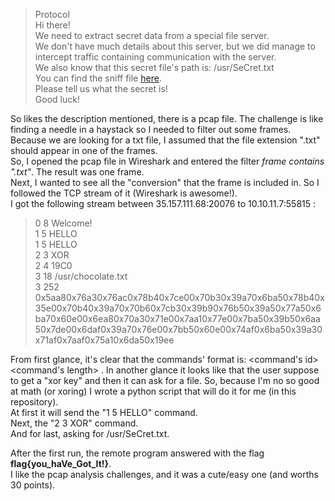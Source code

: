 > Protocol  
> Hi there!  
> We need to extract secret data from a special file server.  
> We don't have much details about this server, but we did manage to intercept traffic containing communication with the server.  
> We also know that this secret file's path is: /usr/SeCret.txt  
> You can find the sniff file [here](https://s3.eu-central-1.amazonaws.com/csh-static/protocol/309958e3de79da065908366e1635603c7bd573561fd95752791be72a.pcap).  
> Please tell us what the secret is!  
> Good luck!  

So likes the description mentioned, there is a pcap file. The challenge is like finding a needle in a haystack so I needed to filter out some frames.  
Because we are looking for a txt file, I assumed that the file extension ".txt" should appear in one of the frames.  
So, I opened the pcap file in Wireshark and entered the filter *frame contains ".txt"*. The result was one frame.   
Next, I wanted to see all the "conversion" that the frame is included in. So I followed the TCP stream of it (Wireshark is awesome!).  
I got the following stream between 35.157.111.68:20076 to 10.10.11.7:55815 :

> 0 8 Welcome!  
> 1 5 HELLO  
> 1 5 HELLO  
> 2 3 XOR  
> 2 4 19C0  
> 3 18 /usr/chocolate.txt  
> 3 252 0x5aa80x76a30x76ac0x78b40x7ce00x70b30x39a70x6ba50x78b40x35e00x70b40x39a70x70b60x7cb30x39b90x76b50x39a50x77a50x6ba70x60e00x6ea80x70a30x71e00x7aa10x77e00x7ba50x39b50x6aa50x7de00x6daf0x39a70x76e00x7bb50x60e00x74af0x6ba50x39a30x71af0x7aaf0x75a10x6da50x19ee  

From first glance, it's clear that the commands' format is: <command's id> <command's length> <command>.
In another glance it looks like that the user suppose to get a "xor key" and then it can ask for a file.
So, because I'm no so good at math (or xoring) I wrote a python script that will do it for me (in this repository).  
At first it will send the "1 5 HELLO" command.   
Next, the "2 3 XOR" command.  
And for last, asking for /usr/SeCret.txt.

After the first run, the remote program answered with the flag **flag{you_haVe_Got_It!}**.  
I like the pcap analysis challenges, and it was a cute/easy one (and worths 30 points).
